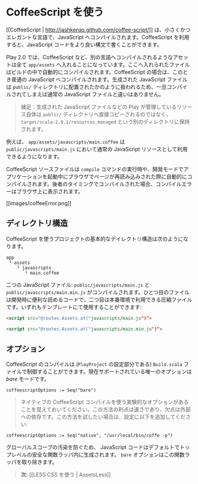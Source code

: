 <!--
# Using CoffeeScript
-->
# CoffeeScript を使う

<!--
[[CoffeeScript | http://jashkenas.github.com/coffee-script/]] is a small and elegant language that compiles into JavaScript. It provides a nicer syntax for writing JavaScript code.
-->
[[CoffeeScript | http://jashkenas.github.com/coffee-script/]] は、小さくかつエレガントな言語で、JavaScript へコンパイルされます。CoffeeScript を利用すると、JavaScript コードをより良い構文で書くことができます。

<!--
Compiled assets in Play 2.0 must be defined in the `app/assets` directory. They are handled by the build process, and CoffeeScript sources are compiled into standard JavaScript files. The generated JavaScript files are distributed as standard resources into the same `public/` folder as other unmanaged assets, meaning that there is no difference in the way you use them once compiled.
-->
Play 2.0 では、CoffeeScript など、別の言語へコンパイルされるようなアセットは全て `app/assets` へ入れることになっています。ここへ入れられたファイルはビルドの中で自動的にコンパイルされます。CoffeeScript の場合は、このとき普通の JavaScript へコンパイルされます。生成された JavaScript ファイルは `public/` ディレクトリに配置されたかのように扱われるため、一旦コンパイルされてしまえば通常の JavaScript ファイルと違いはありません。

<!--
> Note that managed resources are not copied directly into your application’s `public` folder, but maintained in a separate folder in `target/scala-2.9.1/resources_managed`.
-->
> 補足：生成された JavaScript ファイルなどの Play が管理しているリソース自体は `public/` ディレクトリへ直接コピーされるのではなく、 `target/scala-2.9.1/resources_managed` という別のディレクトリに保持されます。

<!--
For example a CoffeeScript source file `app/assets/javascripts/main.coffee` will be available as a standard JavaScript resource, at `public/javascripts/main.js`.
-->
例えば、 `app/assets/javascripts/main.coffee` は `public/javascripts/main.js` において通常の JavaScript リソースとして利用できるようになります。

<!--
CoffeeScript sources are compiled automatically during a `compile` command, or when you refresh any page in your browser while you are running in development mode. Any compilation errors will be displayed in your browser:
-->
CoffeeScript ソースファイルは `compile` コマンドの実行時や、開発モードでアプリケーションを起動中にブラウザでページが再読み込みされた際に自動的にコンパイルされます。後者のタイミングでコンパイルされた場合、コンパイルエラーはブラウザ上に表示されます。

[[images/coffeeError.png]]

<!--
## Layout
-->
## ディレクトリ構造

<!--
Here is an example layout for using CoffeeScript in your projects:
-->
CoffeeScript を使うプロジェクトの基本的なデイレクトリ構造は次のようになります。

```
app
 └ assets
    └ javascripts
       └ main.coffee   
```

<!--
Two JavaScript files will be compiled: `public/javascripts/main.js` and `public/javascripts/main.min.js`. The first one is a readable file useful in development, and the second one a minified file that you can use in production. You can use either one in your template:
-->
二つの JavaScript ファイル: `public/javascripts/main.js` と `public/javascripts/main.min.js` がコンパイルされます。ひとつ目のファイルは開発時に便利な読めるコードで、二つ目は本番環境で利用できる圧縮ファイルです。いずれもテンプレートにて使用することができます:

```html
<script src="@routes.Assets.at("javascripts/main.js")">
```

```html
<script src="@routes.Assets.at("javascripts/main.min.js")">
```

<!--
## Options
-->
## オプション

<!--
CoffeeScript compilation can be configured in your project’s `Build.scala` file (in the settings part of the `PlayProject`). The only option currently supported is *bare* mode.
-->
CoffeeScript のコンパイルは (`PlayProject` の設定部分である) `Build.scala` ファイルで制御することができます。現在サポートされている唯一のオプションは *bare* モードです。

```
coffeescriptOptions := Seq("bare")
```
<!--
> Note there is a new experimental option which lets you use the native coffee script compiler. The benefit is that it's way faster, the disadvantage is that it's an external dependency. If you want to try this, add this to your settings:
-->
> ネイティブの CoffeeScript コンパイルを使う実験的なオプションがあることを覚えておいてください。この方法の利点は速さであり、欠点は外部への依存です。この方法を試したい場合は、設定に以下を追加してください:

```
coffeescriptOptions := Seq("native", "/usr/local/bin/coffe -p")
```

<!--
By default, the JavaScript code is generated inside a top-level function safety wrapper, preventing it from polluting the global scope. The `bare` option removes this function wrapper.
-->
グローバルスコープの汚染を防ぐため、 JavaScript コードはデフォルトでトップレベルの安全な関数ラッパ内に生成されます。 `bare` オプションはこの関数ラッパを取り除きます。

<!--
> **Next:** [[Using LESS CSS | AssetsLess]]
-->
> **次:** [[LESS CSS を使う | AssetsLess]]